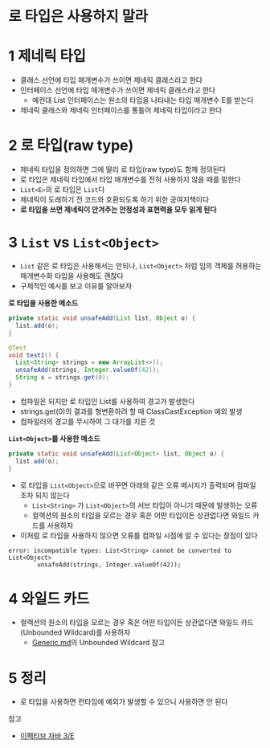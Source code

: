 # 로 타입은 사용하지 말라



# 1 제네릭 타입

* 클래스 선언에 타입 매개변수가 쓰이면 제네릭 클래스라고 한다
* 인터페이스 선언에 타입 매개변수가 쓰이면 제네릭 클래스라고 한다
  * 예컨대 List 인터페이스는 원소의 타입을 나타내는 타입 매개변수 E를 받는다
* 제네릭 클래스와 제네릭 인터페이스를 통틀어 제네릭 타입이라고 한다



# 2 로 타입(raw type)

* 제네릭 타입을 정의하면 그에 딸리 로 타입(raw type)도 함께 정의된다
* 로 타입은 제네릭 타입에서 타입 매개변수를 전혀 사용하지 않을 때를 말한다
* `List<E>`의 로 타입은 `List`다
* 제네릭이 도래하기 전 코드와 호환되도록 하기 위한 궁여지책이다
* **로 타입을 쓰면 제네릭이 안겨주는 안정성과 표현력을 모두 읽게 된다**



# 3 `List` vs `List<Object>`

* `List` 같은 로 타입은 사용해서는 안되나, `List<Object>` 처럼 임의 객체를 허용하는 매개변수화 타입을 사용해도 괜찮다
* 구체적인 예시를 보고 이유를 알아보자



**로 타입을 사용한 메소드**

```java
private static void unsafeAdd(List list, Object o) {
  list.add(o);
}
```

```java
@Test
void test1() {
  List<String> strings = new ArrayList<>();
  unsafeAdd(strings, Integer.valueOf(42));
  String s = strings.get(0);
}
```

* 컴파일은 되지만 로 타입인 List를 사용하여 경고가 발생한다
* strings.get(0)의 결과를 형변환하려 할 때 ClassCastException 예외 발생
* 컴파일러의 경고를 무시하여 그 대가를 치른 것



**`List<Object>`를 사용한 메소드**

```java
private static void unsafeAdd(List<Object> list, Object o) {
  list.add(o);
}
```

* 로 타입을 `List<Object>`으로 바꾸면 아래와 같은 오류 메시지가 출력되며 컴파일조차 되지 않는다
  * `List<String>` 가 `List<Object>`의 서브 타입이 아니기 때문에 발생하는 오류
  * 컬렉션의 원소의 타입을 모르는 경우 혹은 어떤 타입이든 상관없다면 와일드 카드를 사용하자
* 이처럼 로 타입을 사용하지 않으면 오류를 컴파일 시점에 알 수 있다는 장점이 있다

```
error: incompatible types: List<String> cannot be converted to List<Object>
        unsafeAdd(strings, Integer.valueOf(42));
```



# 4 와일드 카드

* 컬렉션의 원소의 타입을 모르는 경우 혹은 어떤 타입이든 상관없다면 와일드 카드(Unbounded Wildcard)를 사용하자
  * [Generic.md](../../../Generic/Generic.md)의 Unbounded Wildcard 참고



# 5 정리

* 로 타입을 사용하면 런타임에 예외가 발생할 수 있으니 사용하면 안 된다



참고

* [이펙티브 자바 3/E](http://www.kyobobook.co.kr/product/detailViewKor.laf?mallGb=KOR&ejkGb=KOR&barcode=9788966262281)